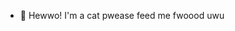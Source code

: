 - 👋 Hewwo! I'm a cat pwease feed me fwoood uwu

<!---
shinohara-rin/shinohara-rin is a ✨ special ✨ repository because its `README.md` (this file) appears on your GitHub profile.
You can click the Preview link to take a look at your changes.
--->
